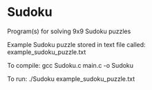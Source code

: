 # Sudoku
Program(s) for solving 9x9 Sudoku puzzles

Example Sudoku puzzle stored in text file called: example_sudoku_puzzle.txt

To compile:  gcc Sudoku.c main.c -o Sudoku

To run: ./Sudoku example_sudoku_puzzle.txt


